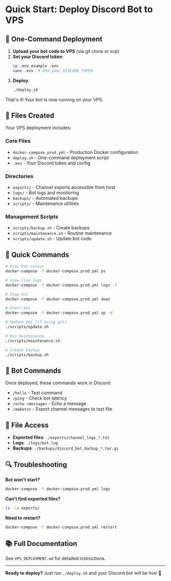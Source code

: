 # Quick Start: Deploy Discord Bot to VPS

## 🚀 One-Command Deployment

1. **Upload your bot code to VPS** (via git clone or scp)
2. **Set your Discord token**:
   ```bash
   cp .env.example .env
   nano .env  # Add your DISCORD_TOKEN
   ```
3. **Deploy**:
   ```bash
   ./deploy.sh
   ```

That's it! Your bot is now running on your VPS.

## 📁 Files Created

Your VPS deployment includes:

### Core Files
- `docker-compose.prod.yml` - Production Docker configuration
- `deploy.sh` - One-command deployment script
- `.env` - Your Discord token and config

### Directories
- `exports/` - Channel exports accessible from host
- `logs/` - Bot logs and monitoring
- `backups/` - Automated backups
- `scripts/` - Maintenance utilities

### Management Scripts
- `scripts/backup.sh` - Create backups
- `scripts/maintenance.sh` - Routine maintenance
- `scripts/update.sh` - Update bot code

## 🔧 Quick Commands

```bash
# View bot status
docker-compose -f docker-compose.prod.yml ps

# View live logs
docker-compose -f docker-compose.prod.yml logs -f

# Stop bot
docker-compose -f docker-compose.prod.yml down

# Start bot
docker-compose -f docker-compose.prod.yml up -d

# Update bot (if using git)
./scripts/update.sh

# Run maintenance
./scripts/maintenance.sh

# Create backup
./scripts/backup.sh
```

## 📝 Bot Commands

Once deployed, these commands work in Discord:

- `/hello` - Test command
- `/ping` - Check bot latency
- `/echo <message>` - Echo a message
- `/maketxt` - Export channel messages to text file

## 📂 File Access

- **Exported files**: `./exports/channel_logs_*.txt`
- **Logs**: `./logs/bot.log`
- **Backups**: `./backups/discord_bot_backup_*.tar.gz`

## 🔍 Troubleshooting

**Bot won't start?**
```bash
docker-compose -f docker-compose.prod.yml logs
```

**Can't find exported files?**
```bash
ls -la exports/
```

**Need to restart?**
```bash
docker-compose -f docker-compose.prod.yml restart
```

## 📚 Full Documentation

See `VPS_DEPLOYMENT.md` for detailed instructions.

---

**Ready to deploy?** Just run `./deploy.sh` and your Discord bot will be live! 🎉